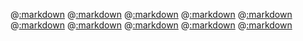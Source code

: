 @[:markdown](classes/array/template.md)
@[:markdown](classes/hash/template.md)
@[:markdown](classes/struct/template.md)
@[:markdown](classes/string/template.md)
@[:markdown](classes/symbol/template.md)
@[:markdown](classes/file/template.md)
@[:markdown](classes/dir/template.md)
@[:markdown](classes/set/template.md)
@[:markdown](classes/open_struct/template.md)
@[:markdown](classes/object/template.md)

